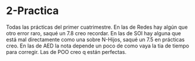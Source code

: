 # 2-Practica
Todas las prácticas del primer cuatrimestre.
En las de Redes hay algún que otro error raro, saqué un 7.8 creo recordar.
En las de SOI hay alguna que está mal directamente como una sobre N-Hijos, saqué un 7.5 en prácticas creo.
En las de AED la nota depende un poco de como vaya la tia de tiempo para corregir.
Las de POO creo q están perfectas.
